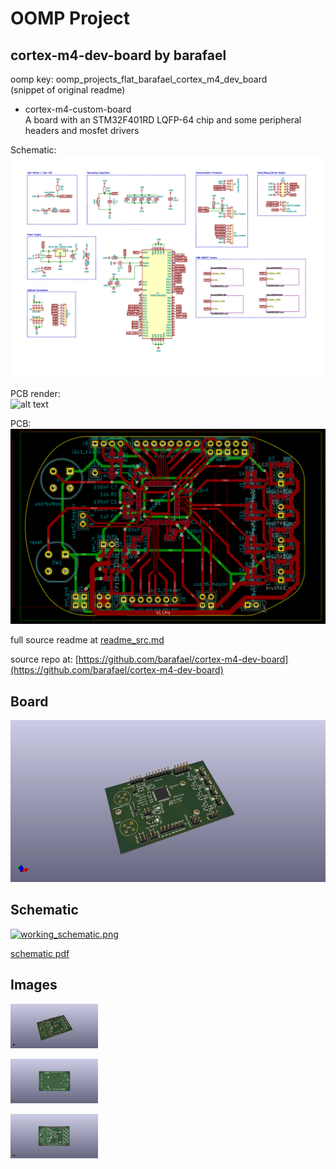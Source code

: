 # OOMP Project  
## cortex-m4-dev-board  by barafael  
  
oomp key: oomp_projects_flat_barafael_cortex_m4_dev_board  
(snippet of original readme)  
  
- cortex-m4-custom-board  
A board with an STM32F401RD LQFP-64 chip and some peripheral headers and mosfet drivers  
  
Schematic:  
![alt text](https://raw.githubusercontent.com/barafael/cortex-m4-custom-board/master/protoboard/protoboard-page1.png)  
  
PCB render:  
![alt text](https://raw.githubusercontent.com/barafael/cortex-m4-dev-board/master/protoboard/pcb_render.png)  
  
PCB:  
![alt text](https://raw.githubusercontent.com/barafael/cortex-m4-custom-board/master/protoboard/circuit_board.png)  
  
  full source readme at [readme_src.md](readme_src.md)  
  
source repo at: [https://github.com/barafael/cortex-m4-dev-board](https://github.com/barafael/cortex-m4-dev-board)  
## Board  
  
[![working_3d.png](working_3d_600.png)](working_3d.png)  
## Schematic  
  
[![working_schematic.png](working_schematic_600.png)](working_schematic.png)  
  
[schematic pdf](working_schematic.pdf)  
## Images  
  
[![working_3d.png](working_3d_140.png)](working_3d.png)  
  
[![working_3d_back.png](working_3d_back_140.png)](working_3d_back.png)  
  
[![working_3d_front.png](working_3d_front_140.png)](working_3d_front.png)  
